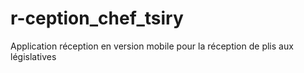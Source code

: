 # r-ception_chef_tsiry
Application réception en version mobile pour la réception de plis  aux législatives
